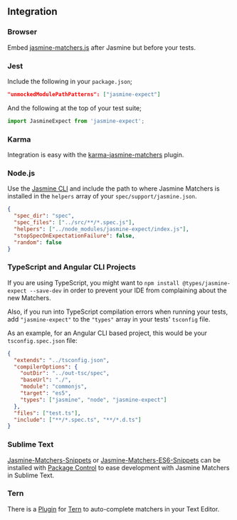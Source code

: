 ## Integration

### Browser

Embed
[jasmine-matchers.js](https://github.com/JamieMason/Jasmine-Matchers/blob/master/dist/jasmine-matchers.js)
after Jasmine but before your tests.

### Jest

Include the following in your `package.json`;

```json
"unmockedModulePathPatterns": ["jasmine-expect"]
```

And the following at the top of your test suite;

```javascript
import JasmineExpect from 'jasmine-expect';
```

### Karma

Integration is easy with the
[karma-jasmine-matchers](https://github.com/JamieMason/karma-jasmine-matchers)
plugin.

### Node.js

Use the [Jasmine CLI](https://www.npmjs.com/package/jasmine) and include the
path to where Jasmine Matchers is installed in the `helpers` array of your
`spec/support/jasmine.json`.

```json
{
  "spec_dir": "spec",
  "spec_files": ["../src/**/*.spec.js"],
  "helpers": ["../node_modules/jasmine-expect/index.js"],
  "stopSpecOnExpectationFailure": false,
  "random": false
}
```

### TypeScript and Angular CLI Projects

If you are using TypeScript, you might want to
`npm install @types/jasmine-expect --save-dev` in order to prevent your IDE from
complaining about the new Matchers.

Also, if you run into TypeScript compilation errors when running your tests, add
`"jasmine-expect"` to the `"types"` array in your tests' `tsconfig` file.

As an example, for an Angular CLI based project, this would be your
`tsconfig.spec.json` file:

```json
{
  "extends": "../tsconfig.json",
  "compilerOptions": {
    "outDir": "../out-tsc/spec",
    "baseUrl": "./",
    "module": "commonjs",
    "target": "es5",
    "types": ["jasmine", "node", "jasmine-expect"]
  },
  "files": ["test.ts"],
  "include": ["**/*.spec.ts", "**/*.d.ts"]
}
```

### Sublime Text

[Jasmine-Matchers-Snippets](https://github.com/JamieMason/Jasmine-Matchers-Snippets)
or
[Jasmine-Matchers-ES6-Snippets](https://github.com/JamieMason/Jasmine-Matchers-ES6-Snippets)
can be installed with
[Package Control](https://packagecontrol.io/packages/Jasmine%20Matchers%20Snippets)
to ease development with Jasmine Matchers in Sublime Text.

### Tern

There is a [Plugin](https://github.com/ik9999/tern-jasminematchers) for
[Tern](https://github.com/ternjs/tern) to auto-complete matchers in your Text
Editor.
